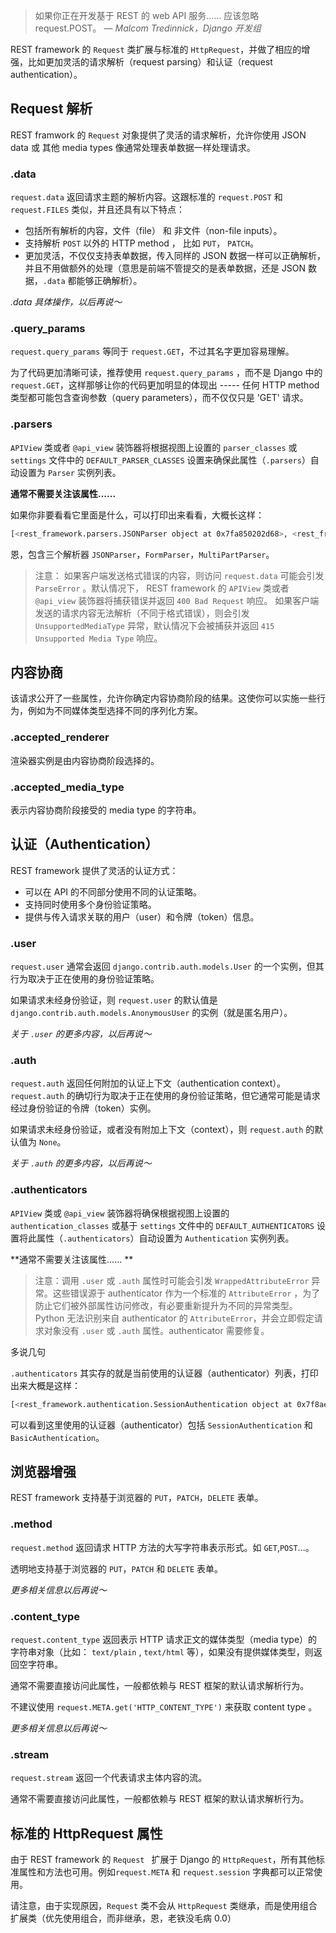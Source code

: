 > 如果你正在开发基于 REST 的 web API 服务...... 应该忽略 request.POST。 
> — *Malcom Tredinnick，Django 开发组*

REST framework 的 `Request` 类扩展与标准的 `HttpRequest`，并做了相应的增强，比如更加灵活的请求解析（request parsing）和认证（request authentication）。

## Request 解析

REST framwork 的 `Request` 对象提供了灵活的请求解析，允许你使用 JSON data 或 其他 media types 像通常处理表单数据一样处理请求。

### .data

`request.data` 返回请求主题的解析内容。这跟标准的 `request.POST` 和 `request.FILES` 类似，并且还具有以下特点：
*  包括所有解析的内容，文件（file） 和 非文件（non-file inputs）。
*  支持解析 `POST` 以外的 HTTP method ， 比如 `PUT`， `PATCH`。
*  更加灵活，不仅仅支持表单数据，传入同样的 JSON 数据一样可以正确解析，并且不用做额外的处理（意思是前端不管提交的是表单数据，还是 JSON 数据，`.data` 都能够正确解析）。

*.data 具体操作，以后再说～*

### .query_params

`request.query_params` 等同于 `request.GET`，不过其名字更加容易理解。

为了代码更加清晰可读，推荐使用 `request.query_params` ，而不是 Django 中的 `request.GET`，这样那够让你的代码更加明显的体现出 ----- 任何 HTTP method 类型都可能包含查询参数（query parameters），而不仅仅只是 'GET' 请求。

### .parsers

`APIView` 类或者 `@api_view` 装饰器将根据视图上设置的 `parser_classes` 或 `settings` 文件中的 `DEFAULT_PARSER_CLASSES` 设置来确保此属性（`.parsers`）自动设置为 `Parser` 实例列表。

**通常不需要关注该属性......**

如果你非要看看它里面是什么，可以打印出来看看，大概长这样：
``` bash
[<rest_framework.parsers.JSONParser object at 0x7fa850202d68>, <rest_framework.parsers.FormParser object at 0x7fa850202be0>, <rest_framework.parsers.MultiPartParser object at 0x7fa850202860>]
```
恩，包含三个解析器 `JSONParser`，`FormParser`，`MultiPartParser`。

> 注意： 如果客户端发送格式错误的内容，则访问 `request.data` 可能会引发 `ParseError` 。默认情况下， REST framework 的 `APIView` 类或者 `@api_view` 装饰器将捕获错误并返回 `400 Bad Request` 响应。
> 如果客户端发送的请求内容无法解析（不同于格式错误），则会引发 `UnsupportedMediaType` 异常，默认情况下会被捕获并返回 `415 Unsupported Media Type` 响应。


## 内容协商

该请求公开了一些属性，允许你确定内容协商阶段的结果。这使你可以实施一些行为，例如为不同媒体类型选择不同的序列化方案。

### .accepted_renderer

渲染器实例是由内容协商阶段选择的。

### .accepted_media_type

表示内容协商阶段接受的 media type 的字符串。

## 认证（Authentication）

REST framework 提供了灵活的认证方式：
* 可以在 API 的不同部分使用不同的认证策略。
* 支持同时使用多个身份验证策略。
* 提供与传入请求关联的用户（user）和令牌（token）信息。

### .user

`request.user` 通常会返回 `django.contrib.auth.models.User` 的一个实例，但其行为取决于正在使用的身份验证策略。

如果请求未经身份验证，则 `request.user` 的默认值是 `django.contrib.auth.models.AnonymousUser` 的实例（就是匿名用户）。

*关于 `.user` 的更多内容，以后再说～*

### .auth

`request.auth` 返回任何附加的认证上下文（authentication context）。`request.auth` 的确切行为取决于正在使用的身份验证策略，但它通常可能是请求经过身份验证的令牌（token）实例。

如果请求未经身份验证，或者没有附加上下文（context），则 `request.auth` 的默认值为 `None`。

*关于 `.auth` 的更多内容，以后再说～*

### .authenticators

`APIView` 类或 `@api_view` 装饰器将确保根据视图上设置的 `authentication_classes` 或基于 `settings` 文件中的 `DEFAULT_AUTHENTICATORS` 设置将此属性（`.authenticators`）自动设置为 `Authentication` 实例列表。

**通常不需要关注该属性...... **

> 注意：调用 `.user` 或 `.auth` 属性时可能会引发 `WrappedAttributeError` 异常。这些错误源于 authenticator  作为一个标准的 `AttributeError` ，为了防止它们被外部属性访问修改，有必要重新提升为不同的异常类型。Python 无法识别来自 authenticator  的 `AttributeError`，并会立即假定请求对象没有 `.user` 或 `.auth` 属性。authenticator 需要修复。

多说几句

`.authenticators` 其实存的就是当前使用的认证器（authenticator）列表，打印出来大概是这样：

``` bash
[<rest_framework.authentication.SessionAuthentication object at 0x7f8ae4528710>, <rest_framework.authentication.BasicAuthentication object at 0x7f8ae45286d8>]
```
可以看到这里使用的认证器（authenticator）包括 `SessionAuthentication` 和 `BasicAuthentication`。

## 浏览器增强

REST framework 支持基于浏览器的 `PUT`，`PATCH`，`DELETE` 表单。

### .method

`request.method` 返回请求 HTTP 方法的大写字符串表示形式。如 `GET`,`POST`...。

透明地支持基于浏览器的 `PUT`，`PATCH` 和 `DELETE` 表单。

*更多相关信息以后再说～*

### .content_type

`request.content_type` 返回表示 HTTP 请求正文的媒体类型（media type）的字符串对象（比如： `text/plain` , `text/html` 等），如果没有提供媒体类型，则返回空字符串。

通常不需要直接访问此属性，一般都依赖与 REST 框架的默认请求解析行为。

不建议使用 `request.META.get('HTTP_CONTENT_TYPE')` 来获取 content type 。

*更多相关信息以后再说～*

### .stream

`request.stream` 返回一个代表请求主体内容的流。

通常不需要直接访问此属性，一般都依赖与 REST 框架的默认请求解析行为。

## 标准的 HttpRequest 属性

由于 REST framework 的 `Request ` 扩展于 Django 的 `HttpRequest`，所有其他标准属性和方法也可用。例如`request.META` 和 `request.session` 字典都可以正常使用。

请注意，由于实现原因，`Request` 类不会从 `HttpRequest` 类继承，而是使用组合扩展类（优先使用组合，而非继承，恩，老铁没毛病 0.0）
